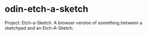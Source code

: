 # odin-etch-a-sketch

Project: Etch-a-Sketch. A browser version of something between a sketchpad and an Etch-A-Sketch.
